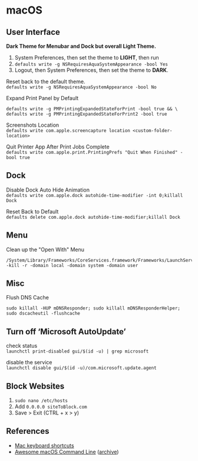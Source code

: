 # macOS

## User Interface

**Dark Theme for Menubar and Dock but overall Light Theme.**

1. System Preferences, then set the theme to **LIGHT**, then run
2. `defaults write -g NSRequiresAquaSystemAppearance -bool Yes`
3. Logout, then System Preferences, then set the theme to **DARK**.

Reset back to the default theme.\
`defaults write -g NSRequiresAquaSystemAppearance -bool No`

Expand Print Panel by Default
```
defaults write -g PMPrintingExpandedStateForPrint -bool true && \
defaults write -g PMPrintingExpandedStateForPrint2 -bool true
```

Screenshots Location\
`defaults write com.apple.screencapture location <custom-folder-location>`

Quit Printer App After Print Jobs Complete\
`defaults write com.apple.print.PrintingPrefs "Quit When Finished" -bool true`

## Dock

Disable Dock Auto Hide Animation\
`defaults write com.apple.dock autohide-time-modifier -int 0;killall Dock`

Reset Back to Default\
`defaults delete com.apple.dock autohide-time-modifier;killall Dock`

## Menu

Clean up the "Open With" Menu
```
/System/Library/Frameworks/CoreServices.framework/Frameworks/LaunchServices.framework/Support/lsregister -kill -r -domain local -domain system -domain user
```

## Misc

Flush DNS Cache
```
sudo killall -HUP mDNSResponder; sudo killall mDNSResponderHelper; sudo dscacheutil -flushcache
```

## Turn off ‘Microsoft AutoUpdate’

check status\
`launchctl print-disabled gui/$(id -u) | grep microsoft`

disable the service\
`launchctl disable gui/$(id -u)/com.microsoft.update.agent`


## Block Websites

1. `sudo nano /etc/hosts`
2. Add `0.0.0.0 siteToBlock.com`
3. Save > Exit (CTRL + x > y)

## References

- [Mac keyboard shortcuts](https://support.apple.com/en-au/HT201236)
- [Awesome macOS Command Line](https://git.herrbischoff.com/awesome-macos-command-line/about/) ([archive](https://archive.ph/PXzE7))